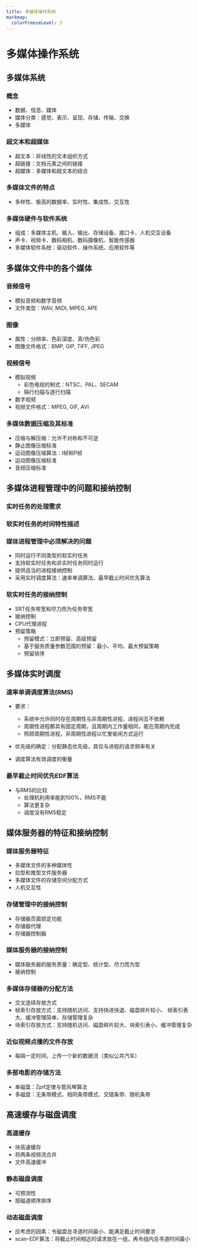 ```yaml
---
title: 多媒体操作系统
markmap:
  colorFreezeLevel: 3
---
```


# 多媒体操作系统
## 多媒体系统
### 概念
- 数据、信息、媒体
- 媒体分类：感觉、表示、呈现、存储、传输、交换
- 多媒体

### 超文本和超媒体
- 超文本：非线性的文本组织方式
- 超链接：文档元素之间的链接
- 超媒体：多媒体和超文本的结合

### 多媒体文件的特点
- 多样性、极高的数据率、实时性、集成性、交互性

### 多媒体硬件与软件系统
- 组成：多媒体主机、输入、输出、存储设备、接口卡、人机交互设备
- 声卡、视频卡、数码相机、数码摄像机、智能传感器
- 多媒体软件系统：驱动软件、操作系统、应用软件等

## 多媒体文件中的各个媒体
### 音频信号
- 模拟音频和数字音频
- 文件类型：WAV, MIDI, MPEG, APE

### 图像
- 属性：分辨率、色彩深度、真/伪色彩
- 图像文件格式：BMP, GIP, TIFF, JPEG

### 视频信号
- 模拟视频  
    - 彩色电视的制式：NTSC、PAL、SECAM
    - 隔行扫描与逐行扫描
- 数字视频
- 视频文件格式：MPEG, GIF, AVI

### 多媒体数据压缩及其标准
- 压缩与解压缩：允许不对称和不可逆
- 静止图像压缩标准
- 运动图像压缩算法：I帧和P帧
- 运动图像压缩标准
- 音频压缩标准

## 多媒体进程管理中的问题和接纳控制
### 实时任务的处理需求

### 软实时任务的时间特性描述

### 媒体进程管理中必须解决的问题
- 同时运行不同类型的软实时任务
- 支持软实时任务和非实时任务同时运行
- 提供适当的进程接纳控制
- 采用实时调度算法：速率单调算法、最早截止时间优先算法

### 软实时任务的接纳控制
- SRT任务带宽和尽力而为任务带宽
- 接纳控制
- CPU代理进程
- 预留策略
    - 预留模式：立即预留、高级预留
    - 基于服务质量参数范围的预留：最小、平均、最大预留策略
    - 预留排序

## 多媒体实时调度
### 速率单调调度算法(RMS)
- 要求：
  - 系统中允许同时存在周期性与非周期性进程，进程间互不依赖
  - 周期性进程都具有固定周期，且周期内工作量相同，能在周期内完成
  - 照顾周期性进程，非周期性进程以忙里偷闲方式运行

- 优先级的确定：分配静态优先级，其仅与进程的请求频率有关

- 调度算法有效调度的衡量

### 最早截止时间优先EDF算法
- 与RMS的比较
  - 处理机利用率能到100%，RMS不能
  - 算法更复杂
  - 调度没有RMS稳定

## 媒体服务器的特征和接纳控制
### 媒体服务器特征
- 多媒体文件的多种媒体性
- 拉型和推型文件服务器
- 多媒体文件的存储空间分配方式
- 人机交互性

### 存储管理中的接纳控制
- 存储器页面锁定功能
- 存储器代理
- 存储器控制器

### 媒体服务器的接纳控制
- 媒体服务器的服务质量：确定型、统计型、尽力而为型
- 接纳控制

### 多媒体存储器的分配方法
- 交叉连续存放方式
- 帧索引存放方式：支持随机访问、支持快进快退、磁盘碎片较小、
帧索引表大、缓冲管理简单、存储管理复杂
- 块索引存放方式：支持随机访问、磁盘碎片较大、块索引表小、缓冲管理复杂

### 近似视频点播的文件存放
- 每隔一定时间，上传一个新的数据流（类似公共汽车）

### 多部电影的存储方法
- 单磁盘：Zpif定律与管风琴算法
- 多磁盘：无条带模式、相同条带模式、交错条带、随机条带

## 高速缓存与磁盘调度
### 高速缓存
- 块高速缓存
- 将两条视频流合并
- 文件高速缓冲

### 静态磁盘调度
- 可预测性
- 按磁道顺序排序

### 动态磁盘调度
- 应考虑的因素：令磁盘总寻道时间最小、能满足截止时间要求
- scan-EDF算法：将截止时间相近的请求放在一组，再令组内总寻道时间最小
